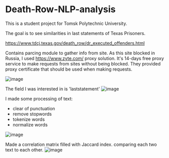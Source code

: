 # Death-Row-NLP-analysis
This is a student project for Tomsk Polytechnic University.

The goal is to see similarities in last statements of Texas Prisoners.

https://www.tdcj.texas.gov/death_row/dr_executed_offenders.html

Contains parcing module to gather info from site. 
As this site blocked in Russia, I used https://www.zyte.com/ proxy solution.
It's 14-days free proxy service to make requests from sites without being blocked.
They provided proxy certificate that should be used when making requests.

![image](https://user-images.githubusercontent.com/91039005/155667799-e620d640-99f1-4510-aecf-35c9a482984b.png)

The field I was interested in is 'laststatement'
![image](https://user-images.githubusercontent.com/91039005/155668007-22505222-00d5-4675-82d5-8f0a736aa507.png)

I made some processing of text:
- clear of punctuation
- remove stopwords
- tokenize words
- normalize words

![image](https://user-images.githubusercontent.com/91039005/155668221-005de282-ec2c-4c82-9d44-c7d22d1787ad.png)

Made a correlation matrix filled with Jaccard index. comparing each two text to each other.
![image](https://user-images.githubusercontent.com/91039005/155668701-96ac7b82-a028-4b8e-8cd8-388a322e4d3c.png)
